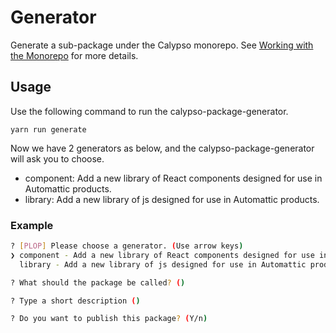 # Generator

Generate a sub-package under the Calypso monorepo. See [Working with the Monorepo](https://github.com/Automattic/wp-calypso/blob/trunk/docs/monorepo.md#L1) for more details.

## Usage

Use the following command to run the calypso-package-generator.

```
yarn run generate
```

Now we have 2 generators as below, and the calypso-package-generator will ask you to choose.

* component: Add a new library of React components designed for use in Automattic products.
* library: Add a new library of js designed for use in Automattic products.

### Example

```bash
? [PLOP] Please choose a generator. (Use arrow keys)
❯ component - Add a new library of React components designed for use in Automattic products. 
  library - Add a new library of js designed for use in Automattic products. 

? What should the package be called? ()

? Type a short description ()

? Do you want to publish this package? (Y/n)
```